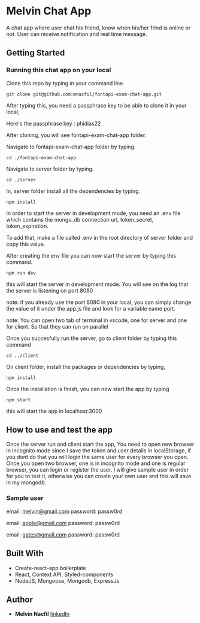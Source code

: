 # Melvin Chat App

A chat app where user chat his friend, know when his/her frind is online or not. User can receive notification and real time message.

## Getting Started

### Running this chat app on your local

Clone this repo by typing in your command line.

    git clone git@github.com:mnacfil/fontapi-exam-chat-app.git

After typing this, you need a passphrase key to be able to clone it in your local,

Here's the passphrase key : phidias22

After cloning, you will see fontapi-exam-chat-app folder.

Navigate to fontapi-exam-chat-app folder by typing.

    cd ./fontapi-exam-chat-app
    
Navigate to server folder by typing.

    cd ./server
    
In, server folder install all the dependencies by typing. 

    npm install
In order to start the server in development mode, you need an .env file 
which contains the mongo_db connection url, token_secret, token_expiration.

To add that, make a file called .env in the root directory of server folder
and copy this value. 

After creating the env file you can now start the server by typing this command. 

    npm run dev

this will start the server in development mode. You will see on the log that the
server is listening on port 8080

note: if you already use the port 8080 in your local, you can simply change the value of it
under the app.js file and look for a variable name port.

note: You can open two tab of terminal in vscode, one for server and one for client. So that they
can run on parallel

Once you succesfully run the server, go to client folder by typing this command 

    cd ../client

On client folder, install the packages or dependencies by typing, 

    npm install 
    
Once the installation is finish, you can now start the app by typing 

    npm start
    
this will start the app in localhost:3000

## How to use and test the app

Once the server run and client start the app, You need to open new browser in incognito mode since
I save the token and user details in localStorage, if you dont do that you will login the same user for
every browser you open. Once you open two browser, one is in incognito mode and one is regular browser,
you can login or register the user. I will give sample user in order for you to test it, otherwise you 
can create your own user and this will save in my mongodb. 

### Sample user

email: melvin@gmail.com
password: passw0rd

email: apple@gmail.com
password: passw0rd

email: gates@gmail.com
password: passw0rd

## Built With

- Create-react-app boilerplate
- React, Context API, Styled-components
- NodeJS, Mongoose, Mongodb, ExpressJs


## Author
- **Melvin Nacfil**
  [linkedIn](https://www.linkedin.com/in/melvin-nacfil-9596a8206)

